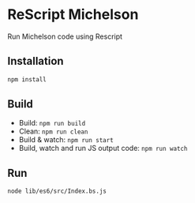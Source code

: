 # ReScript Michelson

Run Michelson code using Rescript

## Installation

```sh
npm install
```

## Build

- Build: `npm run build`
- Clean: `npm run clean`
- Build & watch: `npm run start`
- Build, watch and run JS output code: `npm run watch`

## Run

```sh
node lib/es6/src/Index.bs.js
```
